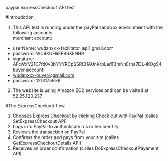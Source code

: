 paypal expressCheckout API test

#Introudction
1. This API test is running under the payPal sandbox envorinment with the following accounts:  
	merchant account:  
  - userName:   wudanxxx-facilitator_api1.gmail.com  
  - password:   WC9XUE6EFB6XENH9  
  - signature:  AFcWxV21C7fd0v3bYYYRCpSSRl31AUnKrpLarT3mNnErha7DL-iKOgS4  
	buyer account:  
  - wudanxxx-buyer@gmail.com  
  - password:   1213175839  

2. The website is using Amazon EC2 services and can be visited at 52.25.120.237

#The ExpressCheckout flow
1. Chooses Express Checkout by clicking Check out with PayPal (calles SetExpressCheckout API)
2. Logs into PayPal to authenticate his or her identity
3. Reviews the transaction on PayPal
4. Confirms the order and pays from your site (calles GetExpressCheckoutDetails API)
5. Receives an order confirmation   (calles DoExpressCheckoutPayement API)

